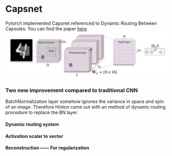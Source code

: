 # Capsnet
Pytorch implemented Capsnet referenced to Dynamic Routing Between Capsules. You can find the paper [here](https://arxiv.org/pdf/1710.09829.pdf)
![alt text](png/model.png)
### Two new improvement compared to traditional CNN
BatchNormalization layer somehow ignores the variance in space and spin of an image. Therefore Hinton came out with an method of dynamic routing procedure to replace the BN layer. 
#### Dynamic routing system
#### Activation scalar to vecter
#### Reconstruction —— For regularization
